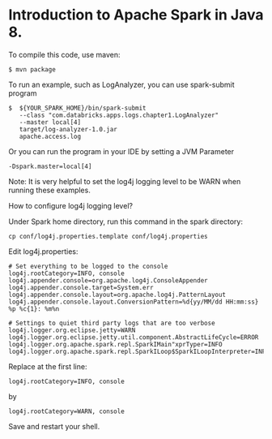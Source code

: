# Introduction to Apache Spark in Java 8.

To compile this code, use maven:
```
$ mvn package
```

To run an example, such as LogAnalyzer, you can use spark-submit program
```
$  ${YOUR_SPARK_HOME}/bin/spark-submit
   --class "com.databricks.apps.logs.chapter1.LogAnalyzer"
   --master local[4]
   target/log-analyzer-1.0.jar
   apache.access.log
```

Or you can run the program in your IDE by setting a JVM Parameter
```
-Dspark.master=local[4]
```

Note: It is very helpful to set the log4j logging level to be WARN when
running these examples.

How to configure log4j logging level?

Under Spark home directory, run this command in the spark directory:

```
cp conf/log4j.properties.template conf/log4j.properties
```

Edit log4j.properties:

```
# Set everything to be logged to the console
log4j.rootCategory=INFO, console
log4j.appender.console=org.apache.log4j.ConsoleAppender
log4j.appender.console.target=System.err
log4j.appender.console.layout=org.apache.log4j.PatternLayout
log4j.appender.console.layout.ConversionPattern=%d{yy/MM/dd HH:mm:ss} %p %c{1}: %m%n

# Settings to quiet third party logs that are too verbose
log4j.logger.org.eclipse.jetty=WARN
log4j.logger.org.eclipse.jetty.util.component.AbstractLifeCycle=ERROR
log4j.logger.org.apache.spark.repl.SparkIMain"xprTyper=INFO
log4j.logger.org.apache.spark.repl.SparkILoop$SparkILoopInterpreter=INFO
```

Replace at the first line:

```
log4j.rootCategory=INFO, console
```

by

```
log4j.rootCategory=WARN, console
```

Save and restart your shell.
